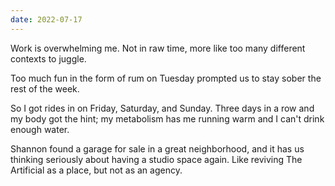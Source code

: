 ```yaml
---
date: 2022-07-17
---
```


Work is overwhelming me. Not in raw time, more like too many different contexts to juggle.

Too much fun in the form of rum on Tuesday prompted us to stay sober the rest of the week.

So I got rides in on Friday, Saturday, and Sunday. Three days in a row and my body got the hint; my metabolism has me running warm and I can't drink enough water.

Shannon found a garage for sale in a great neighborhood, and it has us thinking seriously about having a studio space again. Like reviving The Artificial as a place, but not as an agency.
